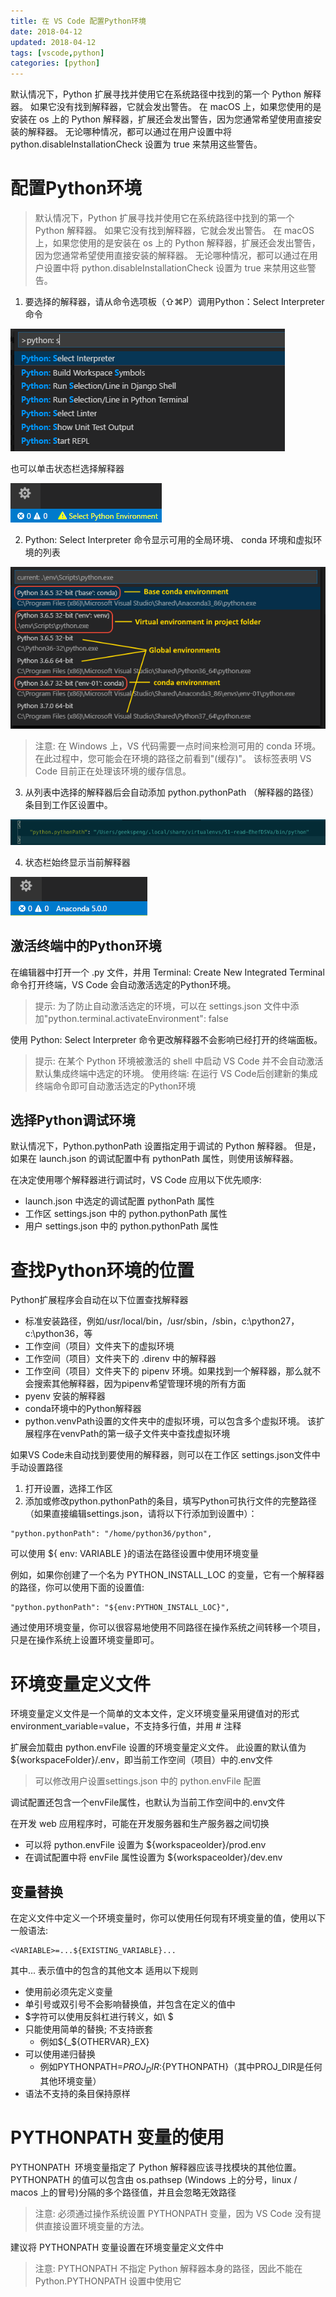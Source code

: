 ```yaml
---
title: 在 VS Code 配置Python环境
date: 2018-04-12
updated: 2018-04-12
tags: [vscode,python]
categories: [python]
---
```


默认情况下，Python 扩展寻找并使用它在系统路径中找到的第一个 Python 解释器。 如果它没有找到解释器，它就会发出警告。 在 macOS 上，如果您使用的是安装在 os 上的 Python 解释器，扩展还会发出警告，因为您通常希望使用直接安装的解释器。 无论哪种情况，都可以通过在用户设置中将 python.disableInstallationCheck 设置为 true 来禁用这些警告。

<!-- more -->

# 配置Python环境

>默认情况下，Python 扩展寻找并使用它在系统路径中找到的第一个 Python 解释器。 如果它没有找到解释器，它就会发出警告。 在 macOS 上，如果您使用的是安装在 os 上的 Python 解释器，扩展还会发出警告，因为您通常希望使用直接安装的解释器。 无论哪种情况，都可以通过在用户设置中将 python.disableInstallationCheck 设置为 true 来禁用这些警告。


1. 要选择的解释器，请从命令选项板（⇧⌘P）调用Python：Select Interpreter命令

![图片](https://raw.githubusercontent.com/geekspeng/geekspeng.github.io/develop/source/images/bMCUA556OYUMoXXt.png!thumbnail)

也可以单击状态栏选择解释器

![图片](https://raw.githubusercontent.com/geekspeng/geekspeng.github.io/develop/source/images/M4xFEdaCXBE3OW30.png!thumbnail)

2. Python: Select Interpreter 命令显示可用的全局环境、 conda 环境和虚拟环境的列表

![图片](https://raw.githubusercontent.com/geekspeng/geekspeng.github.io/develop/source/images/b88B7rOfjgoXgb5m.png!thumbnail)

>注意: 在 Windows 上，VS 代码需要一点时间来检测可用的 conda 环境。 在此过程中，您可能会在环境的路径之前看到"(缓存)"。 该标签表明 VS Code 目前正在处理该环境的缓存信息。


3. 从列表中选择的解释器后会自动添加 python.pythonPath （解释器的路径）条目到工作区设置中。

![图片](https://raw.githubusercontent.com/geekspeng/geekspeng.github.io/develop/source/images/yCxCyWYBU50EjygS.png!thumbnail)

4. 状态栏始终显示当前解释器

![图片](https://raw.githubusercontent.com/geekspeng/geekspeng.github.io/develop/source/images/aOQ1pb08l0c6jlWL.png!thumbnail)

## 激活终端中的Python环境

在编辑器中打开一个 .py 文件，并用 Terminal: Create New Integrated Terminal 命令打开终端，VS Code 会自动激活选定的Python环境。

>提示: 为了防止自动激活选定的环境，可以在 settings.json 文件中添加"python.terminal.activateEnvironment": false

使用 Python: Select Interpreter 命令更改解释器不会影响已经打开的终端面板。

>提示: 在某个 Python 环境被激活的 shell 中启动 VS Code 并不会自动激活默认集成终端中选定的环境。 使用终端: 在运行 VS Code后创建新的集成终端命令即可自动激活选定的Python环境


## 选择Python调试环境

默认情况下，Python.pythonPath 设置指定用于调试的 Python 解释器。 但是，如果在 launch.json 的调试配置中有 pythonPath 属性，则使用该解释器。

在决定使用哪个解释器进行调试时，VS Code 应用以下优先顺序:

* launch.json 中选定的调试配置 pythonPath 属性
* 工作区 settings.json 中的 python.pythonPath 属性
* 用户 settings.json 中的 python.pythonPath 属性
# 查找Python环境的位置

Python扩展程序会自动在以下位置查找解释器

* 标准安装路径，例如/usr/local/bin，/usr/sbin，/sbin，c:\\python27，c:\\python36，等
* 工作空间（项目）文件夹下的虚拟环境
* 工作空间（项目）文件夹下的 .direnv 中的解释器
* 工作空间（项目）文件夹下的 pipenv 环境。如果找到一个解释器，那么就不会搜索其他解释器，因为pipenv希望管理环境的所有方面
* pyenv 安装的解释器
* conda环境中的Python解释器
* python.venvPath设置的文件夹中的虚拟环境，可以包含多个虚拟环境。 该扩展程序在venvPath的第一级子文件夹中查找虚拟环境

如果VS Code未自动找到要使用的解释器，则可以在工作区 settings.json文件中手动设置路径

1. 打开设置，选择工作区
2. 添加或修改python.pythonPath的条目，填写Python可执行文件的完整路径（如果直接编辑settings.json，请将以下行添加到设置中）：
```
"python.pythonPath": "/home/python36/python",
```
可以使用 ${ env: VARIABLE }的语法在路径设置中使用环境变量

例如，如果你创建了一个名为 PYTHON_INSTALL_LOC 的变量，它有一个解释器的路径，你可以使用下面的设置值:

```
"python.pythonPath": "${env:PYTHON_INSTALL_LOC}",
```
通过使用环境变量，你可以很容易地使用不同路径在操作系统之间转移一个项目，只是在操作系统上设置环境变量即可。
# 环境变量定义文件

环境变量定义文件是一个简单的文本文件，定义环境变量采用键值对的形式environment_variable=value，不支持多行值，并用 # 注释

扩展会加载由 python.envFile 设置的环境变量定义文件。 此设置的默认值为 ${workspaceFolder}/.env，即当前工作空间（项目）中的.env文件

>可以修改用户设置settings.json 中的 python.envFile 配置
>

调试配置还包含一个envFile属性，也默认为当前工作空间中的.env文件

在开发 web 应用程序时，可能在开发服务器和生产服务器之间切换

* 可以将 python.envFile 设置为 ${workspaceolder}/prod.env
* 在调试配置中将 envFile 属性设置为 ${workspaceolder}/dev.env
## 变量替换

在定义文件中定义一个环境变量时，你可以使用任何现有环境变量的值，使用以下一般语法:

```
<VARIABLE>=...${EXISTING_VARIABLE}...
```
其中... 表示值中的包含的其他文本
适用以下规则

* 使用前必须先定义变量
* 单引号或双引号不会影响替换值，并包含在定义的值中
* $字符可以使用反斜杠进行转义，如\ $
* 只能使用简单的替换; 不支持嵌套
    * 例如${_${OTHERVAR}_EX}
* 可以使用递归替换
    * 例如PYTHONPATH=${PROJ_DIR}:${PYTHONPATH}（其中PROJ_DIR是任何其他环境变量）
* 语法不支持的条目保持原样
# PYTHONPATH 变量的使用

PYTHONPATH  环境变量指定了 Python 解释器应该寻找模块的其他位置。 PYTHONPATH 的值可以包含由 os.pathsep (Windows 上的分号，linux / macos 上的冒号)分隔的多个路径值，并且会忽略无效路径

>注意: 必须通过操作系统设置 PYTHONPATH 变量，因为 VS Code 没有提供直接设置环境变量的方法。

建议将 PYTHONPATH 变量设置在环境变量定义文件中

>注意: PYTHONPATH 不指定 Python 解释器本身的路径，因此不能在 Python.PYTHONPATH 设置中使用它
